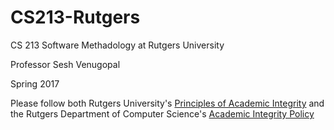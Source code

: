# CS213-Rutgers
CS 213 Software Methadology at Rutgers University

Professor Sesh Venugopal

Spring 2017

Please follow both Rutgers University's [Principles of Academic Integrity](http://academicintegrity.rutgers.edu/) and the Rutgers Department of Computer Science's [Academic Integrity Policy](https://www.cs.rutgers.edu/academic-integrity/introduction)

